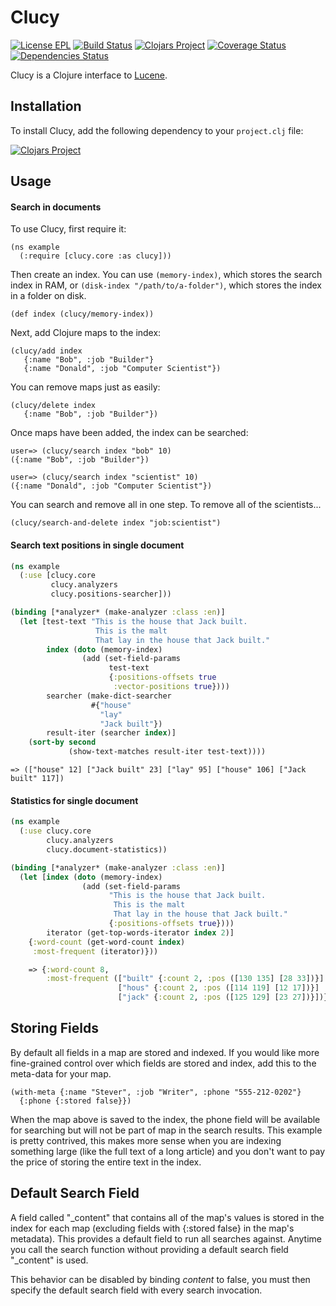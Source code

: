 Clucy
=====

[![License EPL](https://img.shields.io/badge/license-EPL-yellow.svg)](https://www.eclipse.org/legal/epl-v10.html)
[![Build Status](https://travis-ci.org/kostafey/clucy.svg?branch=master)](https://travis-ci.org/kostafey/clucy)
[![Clojars Project](https://img.shields.io/badge/clojars-clucy-blue.svg)](https://clojars.org/org.clojars.kostafey/clucy)
[![Coverage Status](https://coveralls.io/repos/kostafey/clucy/badge.svg?branch=master&service=github)](https://coveralls.io/github/kostafey/clucy?branch=master)
[![Dependencies Status](https://jarkeeper.com/kostafey/clucy/status.svg)](https://jarkeeper.com/kostafey/clucy)

Clucy is a Clojure interface to [Lucene](http://lucene.apache.org/).

Installation
------------

To install Clucy, add the following dependency to your `project.clj`
file:

[![Clojars Project](http://clojars.org/org.clojars.kostafey/clucy/latest-version.svg)](http://clojars.org/org.clojars.kostafey/clucy)

Usage
-----

#### Search in documents

To use Clucy, first require it:

    (ns example
      (:require [clucy.core :as clucy]))

Then create an index. You can use `(memory-index)`, which stores the search
index in RAM, or `(disk-index "/path/to/a-folder")`, which stores the index in
a folder on disk.

    (def index (clucy/memory-index))

Next, add Clojure maps to the index:

    (clucy/add index
       {:name "Bob", :job "Builder"}
       {:name "Donald", :job "Computer Scientist"})

You can remove maps just as easily:

    (clucy/delete index
       {:name "Bob", :job "Builder"})

Once maps have been added, the index can be searched:

    user=> (clucy/search index "bob" 10)
    ({:name "Bob", :job "Builder"})

    user=> (clucy/search index "scientist" 10)
    ({:name "Donald", :job "Computer Scientist"})

You can search and remove all in one step. To remove all of the
scientists...

    (clucy/search-and-delete index "job:scientist")

#### Search text positions in single document

```clojure
(ns example
  (:use [clucy.core
         clucy.analyzers
         clucy.positions-searcher]))

(binding [*analyzer* (make-analyzer :class :en)]
  (let [test-text "This is the house that Jack built.
                   This is the malt
                   That lay in the house that Jack built."
        index (doto (memory-index)
                (add (set-field-params
                      test-text
                      {:positions-offsets true
                       :vector-positions true})))
        searcher (make-dict-searcher
                  #{"house"
                    "lay"
                    "Jack built"})
        result-iter (searcher index)]
    (sort-by second
             (show-text-matches result-iter test-text))))
```

    => (["house" 12] ["Jack built" 23] ["lay" 95] ["house" 106] ["Jack built" 117])

#### Statistics for single document

```clojure
(ns example
  (:use clucy.core
        clucy.analyzers
        clucy.document-statistics))

(binding [*analyzer* (make-analyzer :class :en)]
  (let [index (doto (memory-index)
                (add (set-field-params
                      "This is the house that Jack built.
                       This is the malt
                       That lay in the house that Jack built."
                      {:positions-offsets true})))
        iterator (get-top-words-iterator index 2)]
    {:word-count (get-word-count index)
     :most-frequent (iterator)}))

    => {:word-count 8,
        :most-frequent (["built" {:count 2, :pos ([130 135] [28 33])}]
                        ["hous" {:count 2, :pos ([114 119] [12 17])}]
                        ["jack" {:count 2, :pos ([125 129] [23 27])}])}
```

Storing Fields
--------------

By default all fields in a map are stored and indexed. If you would
like more fine-grained control over which fields are stored and index,
add this to the meta-data for your map.

    (with-meta {:name "Stever", :job "Writer", :phone "555-212-0202"}
      {:phone {:stored false}})

When the map above is saved to the index, the phone field will be
available for searching but will not be part of map in the search
results. This example is pretty contrived, this makes more sense when
you are indexing something large (like the full text of a long
article) and you don't want to pay the price of storing the entire
text in the index.

Default Search Field
--------------------

A field called "\_content" that contains all of the map's values is
stored in the index for each map (excluding fields with {:stored false}
in the map's metadata). This provides a default field to run all
searches against. Anytime you call the search function without
providing a default search field "\_content" is used.

This behavior can be disabled by binding *content* to false, you must
then specify the default search field with every search invocation.
